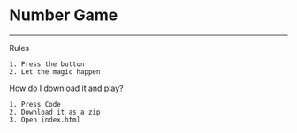 # Number Game
---
Rules
```
1. Press the button
2. Let the magic happen
```

How do I download it and play?
```
1. Press Code
2. Download it as a zip
3. Open index.html
```
